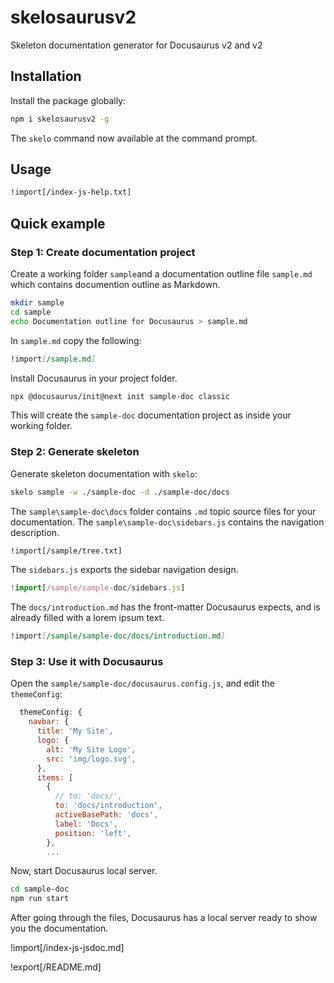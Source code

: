 # skelosaurusv2
Skeleton documentation generator for Docusaurus v2 and v2

## Installation

Install the package globally:

```bash
npm i skelosaurusv2 -g
```

The `skelo` command now available at the command prompt.

## Usage

```txt
!import[/index-js-help.txt]
```

## Quick example

### Step 1: Create documentation project

Create a working folder `sample`and a documentation outline file `sample.md` which contains documention outline as Markdown.

```bash
mkdir sample
cd sample
echo Documentation outline for Docusaurus > sample.md
```

In `sample.md` copy the following:

```markdown
!import[/sample.md]
```

Install Docusaurus in your project folder.

```bash
npx @docusaurus/init@next init sample-doc classic
```

This will create the `sample-doc` documentation project as inside your working folder.

### Step 2: Generate skeleton

Generate skeleton documentation with `skelo`:

```bash
skelo sample -w ./sample-doc -d ./sample-doc/docs
```

The `sample\sample-doc\docs` folder contains `.md` topic source files for your documentation. The `sample\sample-doc\sidebars.js` contains the navigation description.

```txt
!import[/sample/tree.txt]
```

The `sidebars.js` exports the sidebar navigation design.

```javascript
!import[/sample/sample-doc/sidebars.js]
```

The `docs/introduction.md` has the front-matter Docusaurus expects, and is already filled with a lorem ipsum text.

```markdown
!import[/sample/sample-doc/docs/introduction.md]
```


### Step 3: Use it with Docusaurus

Open the `sample/sample-doc/docusaurus.config.js`, and edit the `themeConfig`:

```javascript
  themeConfig: {
    navbar: {
      title: 'My Site',
      logo: {
        alt: 'My Site Logo',
        src: 'img/logo.svg',
      },
      items: [
        {
          // to: 'docs/',
          to: 'docs/introduction',
          activeBasePath: 'docs',
          label: 'Docs',
          position: 'left',
        },
        ...
```

Now, start Docusaurus local server.

```bash
cd sample-doc
npm run start
```

After going through the files, Docusaurus has a local server ready to show you the documentation.


!import[/index-js-jsdoc.md]


!export[/README.md]
